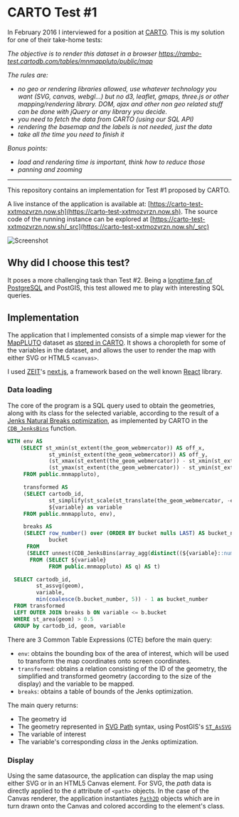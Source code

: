 # CARTO Test #1

In February 2016 I interviewed for a position at [CARTO](http://carto.com/). This is my solution for one of their take-home tests:

*The objective is to render this dataset in a browser https://rambo-test.cartodb.com/tables/mnmappluto/public/map*

*The rules are:*

  - *no geo or rendering libraries allowed, use whatever technology you want (SVG, canvas, webgl...) but no d3, leaflet, gmaps, three.js or other mapping/rendering library. DOM, ajax and other non geo related stuff can be done with jQuery or any library you decide.*
  - *you need to fetch the data from CARTO (using our SQL API)*
  - *rendering the basemap and the labels is not needed, just the data*
  - *take all the time you need to finish it*

*Bonus points:*

  - *load and rendering time is important, think how to reduce those*
  - *panning and zooming*

<hr />

This repository contains an implementation for Test #1 proposed by CARTO.

A live instance of the application is available at: [https://carto-test-xxtmozvrzn.now.sh](https://carto-test-xxtmozvrzn.now.sh). The source code of the running instance can be explored at [https://carto-test-xxtmozvrzn.now.sh/_src](https://carto-test-xxtmozvrzn.now.sh/_src)

![Screenshot](http://dump.jazzido.com/carto_shot.png)

## Why did I choose this test?

It poses a more challenging task than Test #2. Being a [longtime fan of PostgreSQL](https://twitter.com/search?l=&q=postgresql%20from%3Amanuelaristaran&src=typd) and PostGIS, this test allowed me to play with interesting SQL queries.

## Implementation

The application that I implemented consists of a simple map viewer for the [MapPLUTO](https://www1.nyc.gov/site/planning/data-maps/open-data/dwn-pluto-mappluto.page) dataset as [stored in CARTO](https://rambo-test.carto.com/tables/mnmappluto/public). It shows a choropleth for some of the variables in the dataset, and allows the user to render the map with either SVG or HTML5 `<canvas>`.

I used [ZEIT](https://zeit.co)'s [next.js](https://github.com/zeit/next.js), a framework based on the well known [React](https://facebook.github.io/react/) library.

### Data loading

The core of the program is a SQL query used to obtain the geometries, along with its class for the selected variable, according to the result of a [Jenks Natural Breaks optimization](https://en.wikipedia.org/wiki/Jenks_natural_breaks_optimization), as implemented by CARTO in the [`CDB_JenksBins`](https://github.com/CartoDB/cartodb-postgresql/wiki/CDB_JenksBins) function.

``` sql
WITH env AS
    (SELECT st_xmin(st_extent(the_geom_webmercator)) AS off_x,
             st_ymin(st_extent(the_geom_webmercator)) AS off_y,
             (st_xmax(st_extent(the_geom_webmercator)) - st_xmin(st_extent(the_geom_webmercator))) AS width,
             (st_ymax(st_extent(the_geom_webmercator)) - st_ymin(st_extent(the_geom_webmercator))) AS height
     FROM public.mnmappluto),

     transformed AS
     (SELECT cartodb_id,
             st_simplify(st_scale(st_translate(the_geom_webmercator, -env.off_x, -env.off_y), ${width} / width, -${height} / height), 0.2) AS geom,
             ${variable} as variable
     FROM public.mnmappluto, env),

     breaks AS
     (SELECT row_number() over (ORDER BY bucket nulls LAST) AS bucket_number,
             bucket
      FROM
      (SELECT unnest(CDB_JenksBins(array_agg(distinct((${variable}::numeric))), ${num_breaks})) AS bucket
       FROM (SELECT ${variable}
             FROM public.mnmappluto) AS q) AS t)

  SELECT cartodb_id,
         st_assvg(geom),
         variable,
         min(coalesce(b.bucket_number, 5)) - 1 as bucket_number
  FROM transformed
  LEFT OUTER JOIN breaks b ON variable <= b.bucket
  WHERE st_area(geom) > 0.5
  GROUP by cartodb_id, geom, variable
```

There are 3 Common Table Expressions (CTE) before the main query:

- `env`: obtains the bounding box of the area of interest, which will be used to transform the map coordinates onto screen coordinates.
- `transformed`: obtains a relation consisting of the ID of the geometry, the simplified and transformed geometry (according to the size of the display) and the variable to be mapped.
- `breaks`: obtains a table of bounds of the Jenks optimization.

The main query returns:

- The geometry id
- The geometry represented in [SVG Path](https://www.w3.org/TR/SVG/paths.html) syntax, using PostGIS's [`ST_AsSVG`](http://www.postgis.net/docs/ST_AsSVG.html)
- The variable of interest
- The variable's corresponding *class* in the Jenks optimization.

### Display

Using the same datasource, the application can display the map using either SVG or in an HTML5 Canvas element. For SVG, the *path* data is directly applied to the `d` attribute of `<path>` objects. In the case of the Canvas renderer, the application instantiates [`Path2D`](https://developer.mozilla.org/en-US/docs/Web/API/Path2D) objects which are in turn drawn onto the Canvas and colored according to the element's class.
